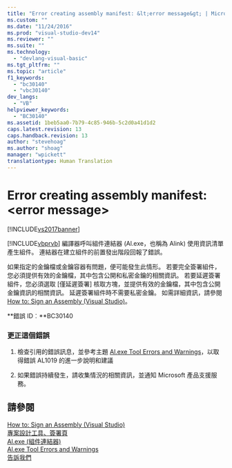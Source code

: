 ```yaml
---
title: "Error creating assembly manifest: &lt;error message&gt; | Microsoft Docs"
ms.custom: ""
ms.date: "11/24/2016"
ms.prod: "visual-studio-dev14"
ms.reviewer: ""
ms.suite: ""
ms.technology: 
  - "devlang-visual-basic"
ms.tgt_pltfrm: ""
ms.topic: "article"
f1_keywords: 
  - "bc30140"
  - "vbc30140"
dev_langs: 
  - "VB"
helpviewer_keywords: 
  - "BC30140"
ms.assetid: 1beb5aa0-7b79-4c85-946b-5c2d0a41d1d2
caps.latest.revision: 13
caps.handback.revision: 13
author: "stevehoag"
ms.author: "shoag"
manager: "wpickett"
translationtype: Human Translation
---
```

# Error creating assembly manifest: &lt;error message&gt;
[!INCLUDE[vs2017banner](../../../csharp/includes/vs2017banner.md)]

[!INCLUDE[vbprvb](../../../csharp/programming-guide/concepts/linq/includes/vbprvb_md.md)] 編譯器呼叫組件連結器 \(Al.exe，也稱為 Alink\) 使用資訊清單產生組件。  連結器在建立組件的前置發出階段回報了錯誤。  
  
 如果指定的金鑰檔或金鑰容器有問題，便可能發生此情形。  若要完全簽署組件，您必須提供有效的金鑰檔，其中包含公開和私密金鑰的相關資訊。  若要延遲簽署組件，您必須選取 \[僅延遲簽署\] 核取方塊，並提供有效的金鑰檔，其中包含公開金鑰資訊的相關資訊。  延遲簽署組件時不需要私密金鑰。  如需詳細資訊，請參閱[How to: Sign an Assembly \(Visual Studio\)](http://msdn.microsoft.com/zh-tw/f468a7d3-234c-4353-924d-8e0ae5896564)。  
  
 **錯誤 ID︰**BC30140  
  
### 更正這個錯誤  
  
1.  檢查引用的錯誤訊息，並參考主題 [Al.exe Tool Errors and Warnings](http://msdn.microsoft.com/zh-tw/7f125d49-0a03-47a6-9ba9-d61a679a7d4b)，以取得錯誤 AL1019 的進一步說明和建議  
  
2.  如果錯誤持續發生，請收集情況的相關資訊，並通知 Microsoft 產品支援服務。  
  
## 請參閱  
 [How to: Sign an Assembly \(Visual Studio\)](http://msdn.microsoft.com/zh-tw/f468a7d3-234c-4353-924d-8e0ae5896564)   
 [專案設計工具、簽署頁](/visual-studio/ide/reference/signing-page-project-designer)   
 [Al.exe \(組件連結器\)](../Topic/Al.exe%20\(Assembly%20Linker\).md)   
 [Al.exe Tool Errors and Warnings](http://msdn.microsoft.com/zh-tw/7f125d49-0a03-47a6-9ba9-d61a679a7d4b)   
 [告訴我們](/visual-studio/ide/talk-to-us)